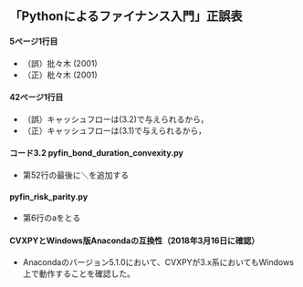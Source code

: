 ## 「Pythonによるファイナンス入門」正誤表

#### 5ページ1行目
+ （誤）批々木 (2001)
+ （正）枇々木 (2001)

#### 42ページ1行目
+ （誤）キャッシュフローは(3.2)で与えられるから，
+ （正）キャッシュフローは(3.1)で与えられるから，

#### コード3.2 pyfin\_bond\_duration\_convexity.py
+ 第52行の最後に＼を追加する

#### pyfin_risk_parity.py
+ 第6行のaをとる

#### CVXPYとWindows版Anacondaの互換性（2018年3月16日に確認）
+ Anacondaのバージョン5.1.0において、CVXPYが3.x系においてもWindows上で動作することを確認した。
